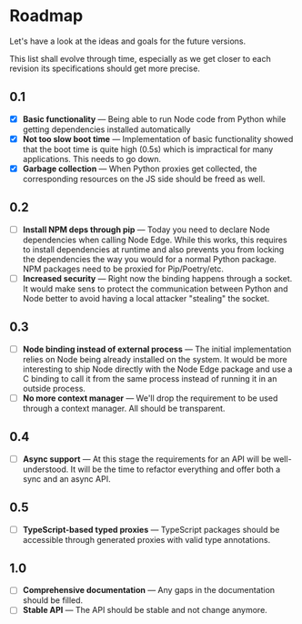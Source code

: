 # Roadmap

Let's have a look at the ideas and goals for the future versions.

This list shall evolve through time, especially as we get closer to each
revision its specifications should get more precise.

## 0.1

-   [x] **Basic functionality** &mdash; Being able to run Node code from Python
        while getting dependencies installed automatically
-   [x] **Not too slow boot time** &mdash; Implementation of basic functionality
        showed that the boot time is quite high (0.5s) which is impractical for
        many applications. This needs to go down.
-   [x] **Garbage collection** &mdash; When Python proxies get collected, the
        corresponding resources on the JS side should be freed as well.

## 0.2

-   [ ] **Install NPM deps through pip** &mdash; Today you need to declare Node
        dependencies when calling Node Edge. While this works, this requires to
        install dependencies at runtime and also prevents you from locking the
        dependencies the way you would for a normal Python package. NPM packages
        need to be proxied for Pip/Poetry/etc.
-   [ ] **Increased security** &mdash; Right now the binding happens through a
        socket. It would make sens to protect the communication between Python
        and Node better to avoid having a local attacker "stealing" the socket.

## 0.3

-   [ ] **Node binding instead of external process** &mdash; The initial
        implementation relies on Node being already installed on the system. It
        would be more interesting to ship Node directly with the Node Edge
        package and use a C binding to call it from the same process instead of
        running it in an outside process.
-   [ ] **No more context manager** &mdash; We'll drop the requirement to be
        used through a context manager. All should be transparent.

## 0.4

-   [ ] **Async support** &mdash; At this stage the requirements for an API will
        be well-understood. It will be the time to refactor everything and offer
        both a sync and an async API.

## 0.5

-   [ ] **TypeScript-based typed proxies** &mdash; TypeScript packages should be
        accessible through generated proxies with valid type annotations.

## 1.0

-   [ ] **Comprehensive documentation** &mdash; Any gaps in the documentation
        should be filled.
-   [ ] **Stable API** &mdash; The API should be stable and not change anymore.

